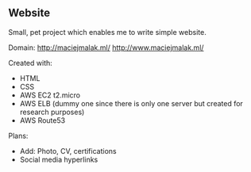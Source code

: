 ## Website

Small, pet project which enables me to write simple website.

Domain:
http://maciejmalak.ml/
http://www.maciejmalak.ml/

Created with:
* HTML
* CSS
* AWS EC2 t2.micro
* AWS ELB (dummy one since there is only one server but created for research purposes)
* AWS Route53

Plans:
* Add: Photo, CV, certifications
* Social media hyperlinks
